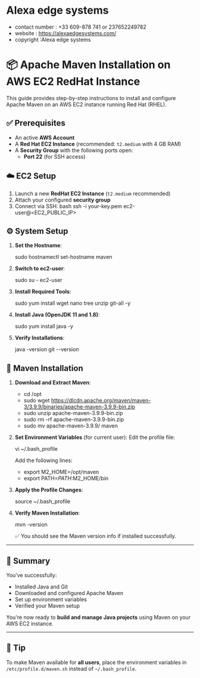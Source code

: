 # Alexa edge systems
 - contact number : +33 609-878 741 or 237652249782
 - website : https://alexaedgesystems.com/
 - copyright :Alexa edge systems
# 📦 Apache Maven Installation on AWS EC2 RedHat Instance

This guide provides step-by-step instructions to install and configure Apache Maven on an AWS EC2 instance running Red Hat (RHEL).


## ✅ Prerequisites

- An active **AWS Account**
- A **Red Hat EC2 Instance** (recommended: `t2.medium` with 4 GB RAM)
- A **Security Group** with the following ports open:
  - **Port 22** (for SSH access)

## ☁️ EC2 Setup

1. Launch a new **RedHat EC2 Instance** (`t2.medium` recommended)
2. Attach your configured **security group**
3. Connect via SSH:
   bash
   ssh -i your-key.pem ec2-user@<EC2_PUBLIC_IP>

## ⚙️ System Setup

1. **Set the Hostname**:

   
   sudo hostnamectl set-hostname maven
   

2. **Switch to ec2-user**:

   
   sudo su - ec2-user
  

3. **Install Required Tools**:

   
   sudo yum install wget nano tree unzip git-all -y
   

4. **Install Java (OpenJDK 11 and 1.8)**:

   
   sudo yum install java -y
   

5. **Verify Installations**:

   
   java -version
   git --version
   

## 🧰 Maven Installation

1. **Download and Extract Maven**:

   
   - cd /opt
   - sudo wget https://dlcdn.apache.org/maven/maven-3/3.9.9/binaries/apache-maven-3.9.9-bin.zip
   - sudo unzip apache-maven-3.9.9-bin.zip
   - sudo rm -rf apache-maven-3.9.9-bin.zip
   - sudo mv apache-maven-3.9.9/ maven
   

2. **Set Environment Variables** (for current user):
   Edit the profile file:

   
   vi ~/.bash_profile
   

   Add the following lines:

   
   - export M2_HOME=/opt/maven
   - export PATH=$PATH:$M2_HOME/bin
   

3. **Apply the Profile Changes**:

   
   source ~/.bash_profile
   

4. **Verify Maven Installation**:

   
   mvn -version
   

   ✅ You should see the Maven version info if installed successfully.

---

## 📌 Summary

You’ve successfully:

* Installed Java and Git
* Downloaded and configured Apache Maven
* Set up environment variables
* Verified your Maven setup

You're now ready to **build and manage Java projects** using Maven on your AWS EC2 instance.

---

## 🧠 Tip

To make Maven available for **all users**, place the environment variables in `/etc/profile.d/maven.sh` instead of `~/.bash_profile`.

